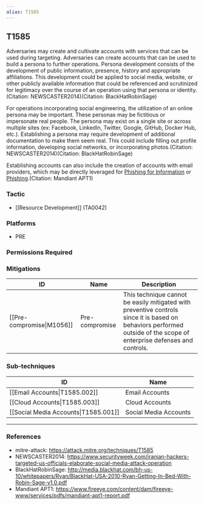```yaml
---
alias: T1585
---
```


## T1585

Adversaries may create and cultivate accounts with services that can be used during targeting. Adversaries can create accounts that can be used to build a persona to further operations. Persona development consists of the development of public information, presence, history and appropriate affiliations. This development could be applied to social media, website, or other publicly available information that could be referenced and scrutinized for legitimacy over the course of an operation using that persona or identity.(Citation: NEWSCASTER2014)(Citation: BlackHatRobinSage)

For operations incorporating social engineering, the utilization of an online persona may be important. These personas may be fictitious or impersonate real people. The persona may exist on a single site or across multiple sites (ex: Facebook, LinkedIn, Twitter, Google, GitHub, Docker Hub, etc.). Establishing a persona may require development of additional documentation to make them seem real. This could include filling out profile information, developing social networks, or incorporating photos.(Citation: NEWSCASTER2014)(Citation: BlackHatRobinSage)

Establishing accounts can also include the creation of accounts with email providers, which may be directly leveraged for [Phishing for Information](https://attack.mitre.org/techniques/T1598) or [Phishing](https://attack.mitre.org/techniques/T1566).(Citation: Mandiant APT1)


### Tactic
- [[Resource Development]] (TA0042)

### Platforms
- PRE

### Permissions Required

### Mitigations

| ID | Name | Description |
| --- | --- | --- |
| [[Pre-compromise\|M1056]] | Pre-compromise | This technique cannot be easily mitigated with preventive controls since it is based on behaviors performed outside of the scope of enterprise defenses and controls. |

### Sub-techniques

| ID | Name |
| --- | --- |
| [[Email Accounts\|T1585.002]] | Email Accounts |
| [[Cloud Accounts\|T1585.003]] | Cloud Accounts |
| [[Social Media Accounts\|T1585.001]] | Social Media Accounts |


---
### References

- mitre-attack: https://attack.mitre.org/techniques/T1585
- NEWSCASTER2014: https://www.securityweek.com/iranian-hackers-targeted-us-officials-elaborate-social-media-attack-operation
- BlackHatRobinSage: http://media.blackhat.com/bh-us-10/whitepapers/Ryan/BlackHat-USA-2010-Ryan-Getting-In-Bed-With-Robin-Sage-v1.0.pdf
- Mandiant APT1: https://www.fireeye.com/content/dam/fireeye-www/services/pdfs/mandiant-apt1-report.pdf
